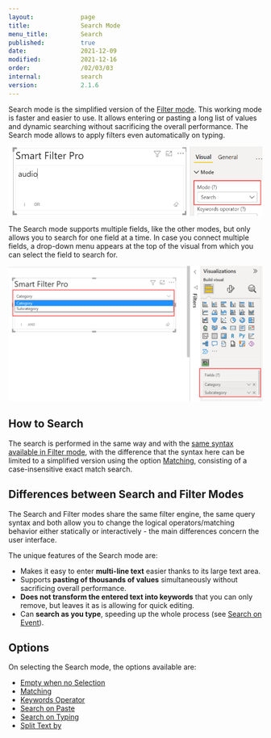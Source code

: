 ```yaml
---
layout:             page
title:              Search Mode
menu_title:         Search
published:          true
date:               2021-12-09
modified:           2021-12-16
order:              /02/03/03
internal:           search
version:            2.1.6
---
```

Search mode is the simplified version of the [Filter mode](filter.md). This working mode is faster and easier to use. It allows entering or pasting a long list of values and dynamic searching without sacrificing the overall performance. The Search mode allows to apply filters even automatically on typing.

<img src="images/search-mode.png" width="600">

The Search mode supports multiple fields, like the other modes, but only allows you to search for one field at a time. In case you connect multiple fields, a drop-down menu appears at the top of the visual from which you can select the field to search for.

<img src="images/search-mode-manycategories.png" width="550">


## How to Search

The search is performed in the same way and with the [same syntax available in Filter mode](filter.md#how-to-search), with the difference that the syntax here can be limited to a simplified version using the option [Matching](search-matching.md), consisting of a case-insensitive exact match search.

## Differences between Search and Filter Modes

The Search and Filter modes share the same filter engine, the same query syntax and both allow you to change the logical operators/matching behavior either statically or interactively - the main differences concern the user interface. 

The unique features of the Search mode are:

- Makes it easy to enter **multi-line text** easier thanks to its large text area.
- Supports **pasting of thousands of values** simultaneously without sacrificing overall performance.
- **Does not transform the entered text into keywords** that you can only remove, but leaves it as is allowing for quick editing.
- Can **search as you type**, speeding up the whole process (see [Search on Event](search-on-event.md)).

## Options

On selecting the Search mode, the options available are:
- [Empty when no Selection](empty-when-no-selection.md)
- [Matching](search-matching.md)
- [Keywords Operator](keywords-operator.md)
- [Search on Paste](search-on-event.md#search-on-paste)
- [Search on Typing](search-on-event.md#search-on-typing)
- [Split Text by](split-text.md)